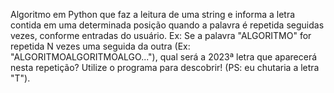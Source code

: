 Algoritmo em Python que faz a leitura de uma string e informa a letra contida em uma determinada posição quando a palavra é repetida seguidas vezes, conforme entradas do usuário. Ex: Se a palavra "ALGORITMO" for repetida N vezes uma seguida da outra (Ex: "ALGORITMOALGORITMOALGO..."), qual será a 2023ª letra que aparecerá nesta repetição? Utilize o programa para descobrir! (PS: eu chutaria a letra "T").
